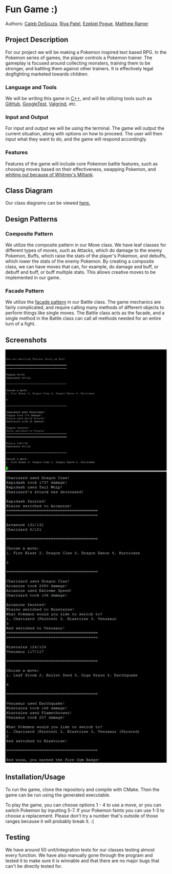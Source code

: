 
# Fun Game :)

Authors: [Caleb DeSouza](https://github.com/c9leb), [Riya Patel](https://github.com/Patelriyaaa), [Ezekiel Pogue](https://github.com/ezpogue), [Matthew Ramer](https://github.com/MatthewRamer)

## Project Description
For our project we will be making a Pokemon inspired text based RPG. In the Pokemon series of games, the player controls a Pokemon trainer. The gameplay is focused around collecting monsters, training them to be stronger, and battling them against other trainers. It is effectively legal dogfighting marketed towards children.
### Language and Tools
We will be writing this game in [C++](https://www.cplusplus.com/), and will be utilizing tools such as [GitHub](https://github.com/), [GoogleTest](https://github.com/google/googletest), [Valgrind](https://www.valgrind.org/), etc. 
### Input and Output
For input and output we will be using the terminal. The game will output the current situation, along with options on how to proceed. The user will then input what they want to do, and the game will respond accordingly. 
### Features
Features of the game will include core Pokemon battle features, such as choosing moves based on their effectiveness, swapping Pokemon, and [whiting out because of Whitney's Miltank](https://rage-quit.fandom.com/wiki/Whitney%27s_Miltank_(Pok%C3%A9mon)).

## Class Diagram
Our class diagrams can be viewed [here.](https://lucid.app/lucidchart/bead12b5-0e52-4913-a2b0-adf8b4624c81/edit?viewport_loc=13%2C-36%2C2219%2C989%2C0_0&invitationId=inv_2795bc8a-8a70-4143-a02d-184a171e0b08)
 
## Design Patterns
### Composite Pattern
We utilize the composite pattern in our Move class. We have leaf classes for different types of moves, such as Attacks, which do damage to the enemy Pokemon, Buffs, which raise the stats of the player's Pokemon, and debuffs, which lower the stats of the enemy Pokemon. By creating a composite class, we can have moves that can, for example, do damage and buff, or debuff and buff, or buff multiple stats. This allows creative moves to be implemented in our game.

### Facade Pattern
We utilize the [facade pattern](https://en.wikipedia.org/wiki/Facade_pattern) in our Battle class. The game mechanics are fairly complicated, and require calling many methods of different objects to perform things like single moves. The Battle class acts as the facade, and a single method in the Battle class can call all methods needed for an entire turn of a fight.

 ## Screenshots
![Screenshot 1](FinalProjectScreenshot1.png)
![Screenshot 2](FinalProjectScreenshot2.png)

 ## Installation/Usage
 To run the game, clone the repository and compile with CMake. Then the game can be run using the generated executable.
 
 To play the game, you can choose options 1 - 4 to use a move, or you can switch Pokemon by inputting 5-7. If your Pokemon faints you can use 1-3 to choose a replacement. Please don't try a number that's outside of those ranges because it will probably break it. :(
 ## Testing
 We have around 50 unit/integration tests for our classes testing almost every function. We have also manually gone through the program and tested it to make sure it is winnable and that there are no major bugs that can't be directly tested for.
